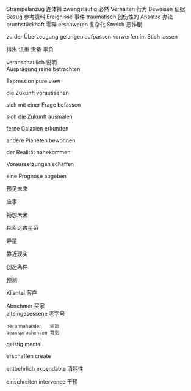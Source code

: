 Strampelanzug 连体裤 
zwangsläufig  必然
Verhalten 行为
Beweisen 证据
Bezug 参考资料
Ereignisse 事件
traumatisch 创伤性的
Ansätze 办法
bruchstückhaft 零碎 
erschweren 复杂化
Streich 恶作剧

zu der Überzeugung gelangen 
aufpassen
vorwerfen
im Stich lassen
  
  
得出 
注重
责备
辜负  

veranschaulich  说明  
Ausprägung
reine
betrachten
  
  Expression
pure
view  
  
  die Zukunft voraussehen

sich mit einer Frage befassen

sich die Zukunft ausmalen

ferne Galaxien erkunden

andere Planeten bewohnen

der Realität nahekommen

Voraussetzungen schaffen


  

eine Prognose abgeben  

  
  预见未来

应事

畅想未来

探索远古星系

异星

靠近现实

创造条件

预测  

Klientel 客户  

    
  Abnehmer 买家  
  alteingesessene 老字号  
  
    
    herannahenden   逼近  
    beanspruchenden 苛刻
geistig  mental  

erschaffen  create  

entbehrlich expendable 消耗性

einschreiten intervence 干预  

